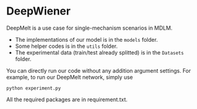# DeepWiener
DeepMelt is a use case for single-mechanism scenarios in MDLM.

- The implementations of our model is in the `models` folder.
- Some helper codes is in the `utils` folder.
- The experimental data (train/test already splitted) is in the `Datasets` folder.

You can directly run our code without any addition argument settings. For example, to run our DeepMelt network, simply use

`python experiment.py`

All the required packages are in requirement.txt.
